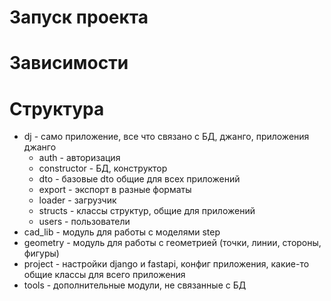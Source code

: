 
# Запуск проекта

# Зависимости

# Структура
* dj - само приложение, все что связано с БД, джанго, приложения джанго
  * auth - авторизация
  * constructor - БД, конструктор
  * dto - базовые dto общие для всех приложений
  * export - экспорт в разные форматы
  * loader - загрузчик
  * structs - классы структур, общие для приложений
  * users - пользователи
* cad_lib - модуль для работы с моделями step
* geometry - модуль для работы с геометрией (точки, линии, стороны, фигуры)
* project - настройки django и fastapi, конфиг приложения, какие-то общие классы для всего приложения
* tools - дополнительные модули, не связанные с БД

